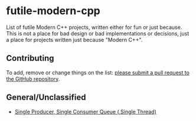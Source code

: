 # futile-modern-cpp
List of futile Modern C++ projects, written either for fun or just because. 
This is not a place for bad design or bad implementations or decisions, just a place for projects written just because "Modern C++".

## Contributing 

To add, remove or change things on the list:
[please submit a pull request to the GitHub repository](https://github.com/HFTrader/futile-modern-cpp).



## General/Unclassified

- [Single Producer, Single Consumer Queue (,Single Thread)](https://github.com/SteveZhangSZ/ConstexprCircularQueue)


